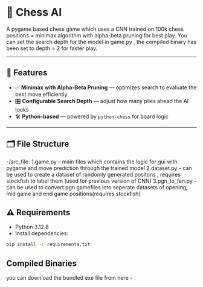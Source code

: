 # 🤖 Chess AI

A pygame based chess game which uses a CNN trained on 100k chess positions + minimax algorithm with alpha-beta pruning for best play.
You can set the search depth for the model in game.py , the compiled binary has been set to depth = 2 for faster play.

---

## 🎯 Features

- ✅ **Minimax with Alpha‑Beta Pruning** — optimizes search to evaluate the best move efficiently  
- 🎛️ **Configurable Search Depth** — adjust how many plies ahead the AI looks   
- 🛠️ **Python-based** — powered by `python-chess` for board logic  

---

## 🗂️ File Structure
-/src_file:
   1.game.py - main files which contains the logic for gui with pygame and move prediction through the trained model
   2.dataset.py - can be used to create a dataset of randomly generated positons , requires stockfish to label them (used for previous version of CNN)
   3.pgn_to_fen.py - can be used to convert pgn gamefiles into seperate datasets of opening, mid game and end game positions(requires stockfish)

## ⚠️ Requirements

- Python 3.12.8  
- Install dependencies:
```bash
pip install -r requirements.txt
```
## Compiled Binaries
  you can download the bundled exe file from here  - 
